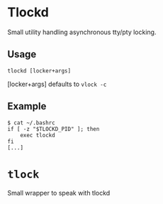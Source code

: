 # Tlockd

Small utility handling asynchronous tty/pty locking.

## Usage

```
tlockd [locker+args]
```

[locker+args] defaults to `vlock -c`

## Example

```
$ cat ~/.bashrc
if [ -z "$TLOCKD_PID" ]; then
	exec tlockd
fi
[...]
```

# `tlock`

Small wrapper to speak with tlockd

